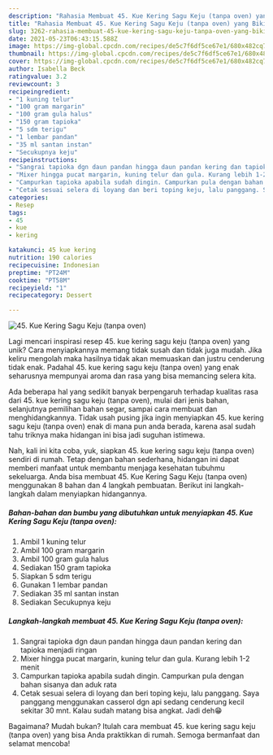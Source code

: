 ```yaml
---
description: "Rahasia Membuat 45. Kue Kering Sagu Keju (tanpa oven) yang Bikin Ngiler"
title: "Rahasia Membuat 45. Kue Kering Sagu Keju (tanpa oven) yang Bikin Ngiler"
slug: 3262-rahasia-membuat-45-kue-kering-sagu-keju-tanpa-oven-yang-bikin-ngiler
date: 2021-05-23T06:43:15.588Z
image: https://img-global.cpcdn.com/recipes/de5c7f6df5ce67e1/680x482cq70/45-kue-kering-sagu-keju-tanpa-oven-foto-resep-utama.jpg
thumbnail: https://img-global.cpcdn.com/recipes/de5c7f6df5ce67e1/680x482cq70/45-kue-kering-sagu-keju-tanpa-oven-foto-resep-utama.jpg
cover: https://img-global.cpcdn.com/recipes/de5c7f6df5ce67e1/680x482cq70/45-kue-kering-sagu-keju-tanpa-oven-foto-resep-utama.jpg
author: Isabella Beck
ratingvalue: 3.2
reviewcount: 3
recipeingredient:
- "1 kuning telur"
- "100 gram margarin"
- "100 gram gula halus"
- "150 gram tapioka"
- "5 sdm terigu"
- "1 lembar pandan"
- "35 ml santan instan"
- "Secukupnya keju"
recipeinstructions:
- "Sangrai tapioka dgn daun pandan hingga daun pandan kering dan tapioka menjadi ringan"
- "Mixer hingga pucat margarin, kuning telur dan gula. Kurang lebih 1-2 menit"
- "Campurkan tapioka apabila sudah dingin. Campurkan pula dengan bahan sisanya dan aduk rata"
- "Cetak sesuai selera di loyang dan beri toping keju, lalu panggang. Saya panggang menggunakan casserol dgn api sedang cenderung kecil sekitar 30 mnt. Kalau sudah matang bisa angkat. Jadi deh😁"
categories:
- Resep
tags:
- 45
- kue
- kering

katakunci: 45 kue kering 
nutrition: 190 calories
recipecuisine: Indonesian
preptime: "PT24M"
cooktime: "PT58M"
recipeyield: "1"
recipecategory: Dessert

---
```



![45. Kue Kering Sagu Keju (tanpa oven)](https://img-global.cpcdn.com/recipes/de5c7f6df5ce67e1/680x482cq70/45-kue-kering-sagu-keju-tanpa-oven-foto-resep-utama.jpg)

Lagi mencari inspirasi resep 45. kue kering sagu keju (tanpa oven) yang unik? Cara menyiapkannya memang tidak susah dan tidak juga mudah. Jika keliru mengolah maka hasilnya tidak akan memuaskan dan justru cenderung tidak enak. Padahal 45. kue kering sagu keju (tanpa oven) yang enak seharusnya mempunyai aroma dan rasa yang bisa memancing selera kita.

Ada beberapa hal yang sedikit banyak berpengaruh terhadap kualitas rasa dari 45. kue kering sagu keju (tanpa oven), mulai dari jenis bahan, selanjutnya pemilihan bahan segar, sampai cara membuat dan menghidangkannya. Tidak usah pusing jika ingin menyiapkan 45. kue kering sagu keju (tanpa oven) enak di mana pun anda berada, karena asal sudah tahu triknya maka hidangan ini bisa jadi suguhan istimewa.




Nah, kali ini kita coba, yuk, siapkan 45. kue kering sagu keju (tanpa oven) sendiri di rumah. Tetap dengan bahan sederhana, hidangan ini dapat memberi manfaat untuk membantu menjaga kesehatan tubuhmu sekeluarga. Anda bisa membuat 45. Kue Kering Sagu Keju (tanpa oven) menggunakan 8 bahan dan 4 langkah pembuatan. Berikut ini langkah-langkah dalam menyiapkan hidangannya.

<!--inarticleads1-->

##### Bahan-bahan dan bumbu yang dibutuhkan untuk menyiapkan 45. Kue Kering Sagu Keju (tanpa oven):

1. Ambil 1 kuning telur
1. Ambil 100 gram margarin
1. Ambil 100 gram gula halus
1. Sediakan 150 gram tapioka
1. Siapkan 5 sdm terigu
1. Gunakan 1 lembar pandan
1. Sediakan 35 ml santan instan
1. Sediakan Secukupnya keju




<!--inarticleads2-->

##### Langkah-langkah membuat 45. Kue Kering Sagu Keju (tanpa oven):

1. Sangrai tapioka dgn daun pandan hingga daun pandan kering dan tapioka menjadi ringan
1. Mixer hingga pucat margarin, kuning telur dan gula. Kurang lebih 1-2 menit
1. Campurkan tapioka apabila sudah dingin. Campurkan pula dengan bahan sisanya dan aduk rata
1. Cetak sesuai selera di loyang dan beri toping keju, lalu panggang. Saya panggang menggunakan casserol dgn api sedang cenderung kecil sekitar 30 mnt. Kalau sudah matang bisa angkat. Jadi deh😁




Bagaimana? Mudah bukan? Itulah cara membuat 45. kue kering sagu keju (tanpa oven) yang bisa Anda praktikkan di rumah. Semoga bermanfaat dan selamat mencoba!
